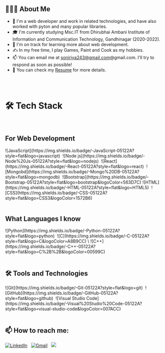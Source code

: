 

<h2>👨🏻‍💻  About Me </h2>

- 👀 I'm a web developer and work in related technologies, and have also worked with pyton and many popular libraries.
- 🎓  I'm currently studying Msc.IT from Dhirubhai Ambani Institute of Information and Communication Technology, Gandhinagar (2020-2022).
- 🌱 I'm on track for learning more about web development.
- ✍️  In my free time, I play Games, Paint and Cook as my hobbies.
- 📫 You can email me at soniriya243@gmail.com@gmail.com. I'll try to respond as soon as possible!
- 📄  You can check my [Resume](https://drive.google.com/file/d/1G4A4Q6cxFBqhEujbDgnKlY86ZJo7JKyn/view?usp=sharing "Resume") for more details.
<br/>
<br/>

<h1>🛠 Tech Stack</h1>
<br/>
<h2> For Web Development </h2>
![JavaScript](https://img.shields.io/badge/-JavaScript-05122A?style=flat&logo=javascript)&nbsp;
![Node js](https://img.shields.io/badge/-Node%20Js-05122A?style=flat&logo=nodejs)&nbsp;
![React](https://img.shields.io/badge/-React-05122A?style=flat&logo=react)&nbsp;
![Mongobd](https://img.shields.io/badge/-Mongo%20DB-05122A?style=flat&logo=mongodb)&nbsp;
![Bootstrap](https://img.shields.io/badge/-Bootstrap-05122A?style=flat&logo=bootstrap&logoColor=563D7C)
![HTML](https://img.shields.io/badge/-HTML-05122A?style=flat&logo=HTML5)&nbsp;
![CSS](https://img.shields.io/badge/-CSS-05122A?style=flat&logo=CSS3&logoColor=1572B6)&nbsp;
<br/>
<br/>

<h2> What Languages I know </h2> 
![Python](https://img.shields.io/badge/-Python-05122A?style=flat&logo=python)&nbsp;
![C](https://img.shields.io/badge/-C-05122A?style=flat&logo=C&logoColor=A8B9CC)&nbsp;\
![C++](https://img.shields.io/badge/-C++-05122A?style=flat&logo=C%2B%2B&logoColor=00599C)&nbsp;

<br/>
<br/>

<h2>🛠 Tools and Technologies </h2>
![Git](https://img.shields.io/badge/-Git-05122A?style=flat&logo=git)&nbsp;
![GitHub](https://img.shields.io/badge/-GitHub-05122A?style=flat&logo=github)&nbsp;
![Visual Studio Code](https://img.shields.io/badge/-Visual%20Studio%20Code-05122A?style=flat&logo=visual-studio-code&logoColor=007ACC)&nbsp;
<br/>
<br/>


<h2>📫  How to reach me:</h2>
 
<a href="riya-soni-a7b189181"><img alt="LinkedIn" src="https://img.shields.io/badge/linkedin%20-%230077B5.svg?&style=flat&logo=linkedin&logoColor=white"/></a> &nbsp;
<a href="mailto:soniriya243@gmail.com"><img alt="Gmail" src="https://img.shields.io/badge/Gmail-D14836?style=flat&logo=gmail&logoColor=white" /></a> &nbsp;
<a href="https://www.instagram.com/ri.yaaaaaa_06/"><img src="https://img.shields.io/badge/-@ri.yaaaaaa_06_-E4405F?style=flat&logo=Instagram&logoColor=white"/></a> &nbsp;
